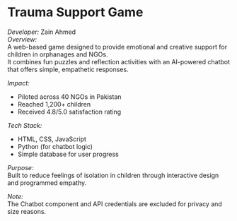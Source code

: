 # Trauma Support Game

*Developer:* Zain Ahmed  
*Overview:*  
A web-based game designed to provide emotional and creative support for children in orphanages and NGOs.  
It combines fun puzzles and reflection activities with an AI-powered chatbot that offers simple, empathetic responses.

*Impact:*  
- Piloted across 40 NGOs in Pakistan  
- Reached 1,200+ children  
- Received 4.8/5.0 satisfaction rating  

*Tech Stack:*  
- HTML, CSS, JavaScript  
- Python (for chatbot logic)  
- Simple database for user progress  

*Purpose:*  
Built to reduce feelings of isolation in children through interactive design and programmed empathy.  

*Note:*  
The Chatbot component and API credentials are excluded for privacy and size reasons.
